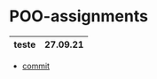 # POO-assignments
| teste | 27.09.21 |
| --- | --- |

- [commit](https://github.com/fagner02/POO-assignments/blob/0e791de06fd0a547f1a797050a1dc63e09c85fe7/jokenpo.cpp)


